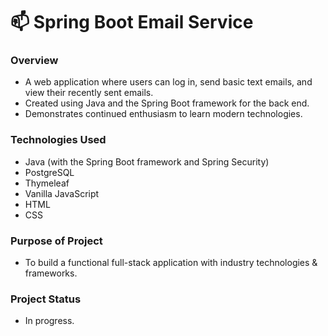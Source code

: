 # 📫 Spring Boot Email Service

### Overview
- A web application where users can log in, send basic text emails, and view their recently sent emails.
- Created using Java and the Spring Boot framework for the back end.
- Demonstrates continued enthusiasm to learn modern technologies.

### Technologies Used
- Java (with the Spring Boot framework and Spring Security)
- PostgreSQL
- Thymeleaf
- Vanilla JavaScript
- HTML
- CSS

### Purpose of Project
- To build a functional full-stack application with industry technologies & frameworks.

### Project Status
- In progress.
